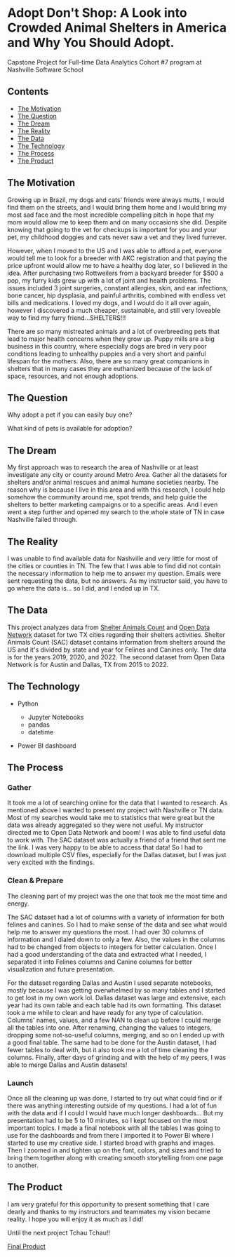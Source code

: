# Adopt Don't Shop: A Look into Crowded Animal Shelters in America and Why You Should Adopt.

Capstone Project for Full-time Data Analytics Cohort #7 program at Nashville Software School

## Contents

- [The Motivation](#The-Motivation)
- [The Question](#The-Question)
- [The Dream](#The-Dream)
- [The Reality](#The-Reality)
- [The Data](#The-Data)
- [The Technology](#The-Technology)
- [The Process](#The-Process)
- [The Product](#The-Product)

## The Motivation

Growing up in Brazil, my dogs and cats’ friends were always mutts, I would find them on the streets, and I would bring them home and I would bring my most sad face and the most incredible compelling pitch in hope that my mom would allow me to keep them and on many occasions she did. Despite knowing that going to the vet for checkups is important for you and your pet, my childhood doggies and cats never saw a vet and they lived furrever.

However, when I moved to the US and I was able to afford a pet, everyone would tell me to look for a breeder with AKC registration and that paying the price upfront would allow me to have a healthy dog later, so I believed in the idea. After purchasing two Rottweilers from a backyard breeder for $500 a pop, my furry kids grew up with a lot of joint and health problems. The issues included 3 joint surgeries, constant allergies, skin, and ear infections, bone cancer, hip dysplasia, and painful arthritis, combined with endless vet bills and medications. I loved my dogs, and I would do it all over again, however I discovered a much cheaper, sustainable, and still very loveable way to find my furry friend…SHELTERS!!!

There are so many mistreated animals and a lot of overbreeding pets that lead to major health concerns when they grow up. Puppy mills are a big business in this country, where especially dogs are bred in very poor conditions leading to unhealthy puppies and a very short and painful lifespan for the mothers. Also, there are so many great companions in shelters that in many cases they are euthanized because of the lack of space, resources, and not enough adoptions.


## The Question

Why adopt a pet if you can easily buy one?

What kind of pets is available for adoption?

## The Dream

My first approach was to research the area of Nashville or at least investigate any city or county around Metro Area. Gather all the datasets for shelters and/or animal rescues and animal humane societies nearby. The reason why is because I live in this area and with this research, I could help somehow the community around me, spot trends, and help guide the shelters to better marketing campaigns or to a specific areas. And I even went a step further and opened my search to the whole state of TN in case Nashville failed through.

## The Reality

I was unable to find available data for Nashville and very little for most of the cities or counties in TN. The few that I was able to find did not contain the necessary information to help me to answer my question. Emails were sent requesting the data, but no answers.
As my instructor said, you have to go where the data is… so I did, and I ended up in TX.

## The Data
This project analyzes data from [Shelter Animals Count](https://www.shelteranimalscount.org/) and [Open Data Network](https://www.opendatanetwork.com/) dataset for two TX cities regarding their shelters activities.
Shelter Animals Count (SAC) dataset contains information from shelters around the US and it's divided by state and year for Felines and Canines only. The data is for the years 2019, 2020, and 2022.
The second dataset from Open Data Network is for Austin and Dallas, TX from 2015 to 2022.

## The Technology

* Python
  * Jupyter Notebooks
  * pandas
  * datetime

* Power BI dashboard

## The Process

### Gather

It took me a lot of searching online for the data that I wanted to research. As mentioned above I wanted to present my project with Nashville or TN data. Most of my searches would take me to statistics that were great but the data was already aggregated so they were not useful. My instructor directed me to Open Data Network and boom! I was able to find useful data to work with.
The SAC dataset was actually a friend of a friend that sent me the link. I was very happy to be able to access that data!
So I had to download multiple CSV files, especially for the Dallas dataset, but I was just very excited with the findings.

### Clean & Prepare

The cleaning part of my project was the one that took me the most time and energy.

The SAC dataset had a lot of columns with a variety of information for both felines and canines. So I had to make sense of the data and see what would help me to answer my questions the most. I had over 30 columns of information and I dialed down to only a few. Also, the values in the columns had to be changed from objects to integers for better calculation. Once I had a good understanding of the data and extracted what I needed, I separated it into Felines columns and Canine columns for better visualization and future presentation.

For the dataset regarding Dallas and Austin I used separate notebooks, mostly because I was getting overwhelmed by so many tables and I started to get lost in my own work lol. Dallas dataset was large and extensive, each year had its own table and each table had its own formatting. This dataset took a me while to clean and have ready for any type of calculation. Columns' names, values, and a few NAN to clean up before I could merge all the tables into one. After renaming, changing the values to integers, dropping some  not-so-useful columns, merging, and so on I ended up with a good final table. The same had to be done for the Austin dataset, I had fewer tables to deal with, but it also took me a lot of time cleaning the columns. Finally, after days of grinding and with the help of my peers, I was able to merge Dallas and Austin datasets!

### Launch

Once all the cleaning up was done, I started to try out what could find or if there was anything interesting outside of my questions. I had a lot of fun with the data and if I could I would have much longer dashboards... But my presentation had to be 5 to 10 minutes, so I kept focused on the most important topics. I made a final notebook with all the tables I was going to use for the dashboards and from there I imported it to Power BI where I started to use my creative side. I started broad with graphs and images. Then I zoomed in and tighten up on the font, colors, and sizes and tried to bring them  together along with creating smooth storytelling from one page to another.

## The Product

I am very grateful for this opportunity to present something that I care dearly and thanks to my instructors and teammates my vision became reality. I hope you will enjoy it as much as I did!

Until the next project
Tchau Tchau!!

[Final Product](https://app.powerbi.com/view?r=eyJrIjoiZTUwMTE0MzEtNWFlOC00OTM4LTliNTUtZTZmZjNjMDQ0ZTRiIiwidCI6IjEwMWRhNTg3LTE4NDMtNGY1Mi04YjhhLTE3YjA2OWM2NmQzMyIsImMiOjJ9&pageName=ReportSectiona6c5c2b7e003b2366653)
